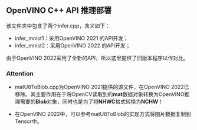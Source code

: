 ## OpenVINO C++ API 推理部署

该文件夹中包含了两个infer.cpp，含义如下：

* infer_mnist1：采用OpenVINO 2021 的API开发；
* infer_mnist2：采用OpenVINO 2022 的API开发；

由于OpenVINO 2022采用了全新的API，所以这里提供了旧版本程序以作对比。

### Attention

* matU8ToBlob.cpp为OpenVINO 2021提供的源文件，在OpenVINO 2022已移除。其主要作用在于将OpenCV读取到的**mat**数据对象转换为OpenVINO推理需要的**Blob**对象，同时也是为了将**NHWC**格式转换为**NCHW**！

- 在OpenVINO 2022中，可以参考matU8ToBlob的实现方式将图片数据复制到Tensor中。